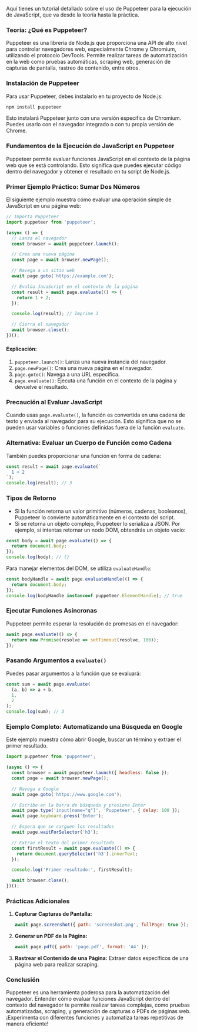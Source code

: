 Aquí tienes un tutorial detallado sobre el uso de Puppeteer para la ejecución de JavaScript, que va desde la teoría hasta la práctica.

### **Teoría: ¿Qué es Puppeteer?**
Puppeteer es una librería de Node.js que proporciona una API de alto nivel para controlar navegadores web, especialmente Chrome y Chromium, utilizando el protocolo DevTools. Permite realizar tareas de automatización en la web como pruebas automáticas, scraping web, generación de capturas de pantalla, rastreo de contenido, entre otros.

### **Instalación de Puppeteer**
Para usar Puppeteer, debes instalarlo en tu proyecto de Node.js:

```bash
npm install puppeteer
```

Esto instalará Puppeteer junto con una versión específica de Chromium. Puedes usarlo con el navegador integrado o con tu propia versión de Chrome.

### **Fundamentos de la Ejecución de JavaScript en Puppeteer**
Puppeteer permite evaluar funciones JavaScript en el contexto de la página web que se está controlando. Esto significa que puedes ejecutar código dentro del navegador y obtener el resultado en tu script de Node.js.

### **Primer Ejemplo Práctico: Sumar Dos Números**
El siguiente ejemplo muestra cómo evaluar una operación simple de JavaScript en una página web:

```javascript
// Importa Puppeteer
import puppeteer from 'puppeteer';

(async () => {
  // Lanza el navegador
  const browser = await puppeteer.launch();

  // Crea una nueva página
  const page = await browser.newPage();

  // Navega a un sitio web
  await page.goto('https://example.com');

  // Evalúa JavaScript en el contexto de la página
  const result = await page.evaluate(() => {
    return 1 + 2;
  });

  console.log(result); // Imprime 3

  // Cierra el navegador
  await browser.close();
})();
```

#### **Explicación:**
1. `puppeteer.launch()`: Lanza una nueva instancia del navegador.
2. `page.newPage()`: Crea una nueva página en el navegador.
3. `page.goto()`: Navega a una URL específica.
4. `page.evaluate()`: Ejecuta una función en el contexto de la página y devuelve el resultado.

### **Precaución al Evaluar JavaScript**
Cuando usas `page.evaluate()`, la función es convertida en una cadena de texto y enviada al navegador para su ejecución. Esto significa que no se pueden usar variables o funciones definidas fuera de la función `evaluate`.

### **Alternativa: Evaluar un Cuerpo de Función como Cadena**
También puedes proporcionar una función en forma de cadena:

```javascript
const result = await page.evaluate(`
  1 + 2
`);
console.log(result); // 3
```

### **Tipos de Retorno**
- Si la función retorna un valor primitivo (números, cadenas, booleanos), Puppeteer lo convierte automáticamente en el contexto del script.
- Si se retorna un objeto complejo, Puppeteer lo serializa a JSON. Por ejemplo, si intentas retornar un nodo DOM, obtendrás un objeto vacío:

```javascript
const body = await page.evaluate(() => {
  return document.body;
});
console.log(body); // {}
```

Para manejar elementos del DOM, se utiliza `evaluateHandle`:

```javascript
const bodyHandle = await page.evaluateHandle(() => {
  return document.body;
});
console.log(bodyHandle instanceof puppeteer.ElementHandle); // true
```

### **Ejecutar Funciones Asíncronas**
Puppeteer permite esperar la resolución de promesas en el navegador:

```javascript
await page.evaluate(() => {
  return new Promise(resolve => setTimeout(resolve, 100));
});
```

### **Pasando Argumentos a `evaluate()`**
Puedes pasar argumentos a la función que se evaluará:

```javascript
const sum = await page.evaluate(
  (a, b) => a + b,
  1,
  2
);
console.log(sum); // 3
```

### **Ejemplo Completo: Automatizando una Búsqueda en Google**

Este ejemplo muestra cómo abrir Google, buscar un término y extraer el primer resultado.

```javascript
import puppeteer from 'puppeteer';

(async () => {
  const browser = await puppeteer.launch({ headless: false });
  const page = await browser.newPage();

  // Navega a Google
  await page.goto('https://www.google.com');

  // Escribe en la barra de búsqueda y presiona Enter
  await page.type('input[name="q"]', 'Puppeteer', { delay: 100 });
  await page.keyboard.press('Enter');

  // Espera que se carguen los resultados
  await page.waitForSelector('h3');

  // Extrae el texto del primer resultado
  const firstResult = await page.evaluate(() => {
    return document.querySelector('h3').innerText;
  });

  console.log('Primer resultado:', firstResult);

  await browser.close();
})();
```

### **Prácticas Adicionales**
1. **Capturar Capturas de Pantalla:**
   ```javascript
   await page.screenshot({ path: 'screenshot.png', fullPage: true });
   ```

2. **Generar un PDF de la Página:**
   ```javascript
   await page.pdf({ path: 'page.pdf', format: 'A4' });
   ```

3. **Rastrear el Contenido de una Página:**
   Extraer datos específicos de una página web para realizar scraping.

### **Conclusión**
Puppeteer es una herramienta poderosa para la automatización del navegador. Entender cómo evaluar funciones JavaScript dentro del contexto del navegador te permite realizar tareas complejas, como pruebas automatizadas, scraping, y generación de capturas o PDFs de páginas web. ¡Experimenta con diferentes funciones y automatiza tareas repetitivas de manera eficiente!
